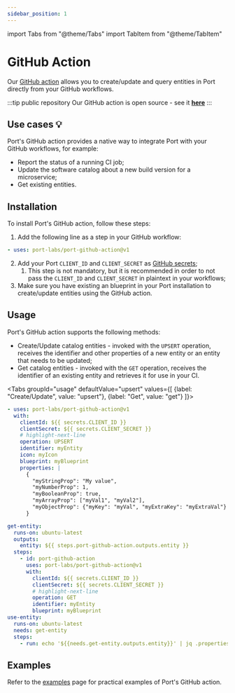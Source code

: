 ```yaml
---
sidebar_position: 1
---
```


import Tabs from "@theme/Tabs"
import TabItem from "@theme/TabItem"

# GitHub Action

Our [GitHub action](https://github.com/marketplace/actions/port-github-action) allows you to create/update and query entities in Port directly from your GitHub workflows.

:::tip public repository
Our GitHub action is open source - see it [**here**](https://github.com/port-labs/port-github-action)
:::

## Use cases 💡

Port's GitHub action provides a native way to integrate Port with your GitHub workflows, for example:

- Report the status of a running CI job;
- Update the software catalog about a new build version for a microservice;
- Get existing entities.

## Installation

To install Port's GitHub action, follow these steps:

1. Add the following line as a step in your GitHub workflow:

```yaml showLineNumbers
- uses: port-labs/port-github-action@v1
```

2. Add your Port `CLIENT_ID` and `CLIENT_SECRET` as [GitHub secrets](https://docs.github.com/en/actions/security-guides/encrypted-secrets);
   1. This step is not mandatory, but it is recommended in order to not pass the `CLIENT_ID` and `CLIENT_SECRET` in plaintext in your workflows;
3. Make sure you have existing an blueprint in your Port installation to create/update entities using the GitHub action.

## Usage

Port's GitHub action supports the following methods:

- Create/Update catalog entities - invoked with the `UPSERT` operation, receives the identifier and other properties of a new entity or an entity that needs to be updated;
- Get catalog entities - invoked with the `GET` operation, receives the identifier of an existing entity and retrieves it for use in your CI.

<Tabs groupId="usage" defaultValue="upsert" values={[
{label: "Create/Update", value: "upsert"},
{label: "Get", value: "get"}
]}>

<TabItem value="upsert">

```yaml showLineNumbers
- uses: port-labs/port-github-action@v1
  with:
    clientId: ${{ secrets.CLIENT_ID }}
    clientSecret: ${{ secrets.CLIENT_SECRET }}
    # highlight-next-line
    operation: UPSERT
    identifier: myEntity
    icon: myIcon
    blueprint: myBlueprint
    properties: |
      {
        "myStringProp": "My value",
        "myNumberProp": 1,
        "myBooleanProp": true,
        "myArrayProp": ["myVal1", "myVal2"],
        "myObjectProp": {"myKey": "myVal", "myExtraKey": "myExtraVal"}
      }
```

</TabItem>
<TabItem value="get">

```yaml showLineNumbers
get-entity:
  runs-on: ubuntu-latest
  outputs:
    entity: ${{ steps.port-github-action.outputs.entity }}
  steps:
    - id: port-github-action
      uses: port-labs/port-github-action@v1
      with:
        clientId: ${{ secrets.CLIENT_ID }}
        clientSecret: ${{ secrets.CLIENT_SECRET }}
        # highlight-next-line
        operation: GET
        identifier: myEntity
        blueprint: myBlueprint
use-entity:
  runs-on: ubuntu-latest
  needs: get-entity
  steps:
    - run: echo '${{needs.get-entity.outputs.entity}}' | jq .properties.myProp
```

</TabItem>
</Tabs>

## Examples

Refer to the [examples](./examples.mdx) page for practical examples of Port's GitHub action.

